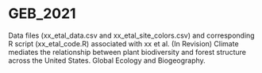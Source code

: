 # GEB_2021

Data files (xx_etal_data.csv and xx_etal_site_colors.csv) and corresponding R script (xx_etal_code.R) associated with xx et al. (In Revision) Climate mediates the relationship between plant biodiversity and forest structure across the United States. Global Ecology and Biogeography.
